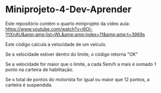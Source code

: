 # Miniprojeto-4-Dev-Aprender
Este repositório contém o quarto miniprojeto da vídeo aula: https://www.youtube.com/watch?v=i6Oi-YtXnAU&amp;amp;list=WL&amp;amp;index=11&amp;amp;t=3969s

Este código calcula a velocidade de um veículo.

Se a velocidade estiver dentro do limite, o código retorna "OK"

Se a velocidade for maior que o limite, a cada 5km/h a mais é somado 1 ponto na carteira de habilitação.

Se o total de pontos do motorista for igual ou maior que 12 pontos, a carteira é suspendida.
